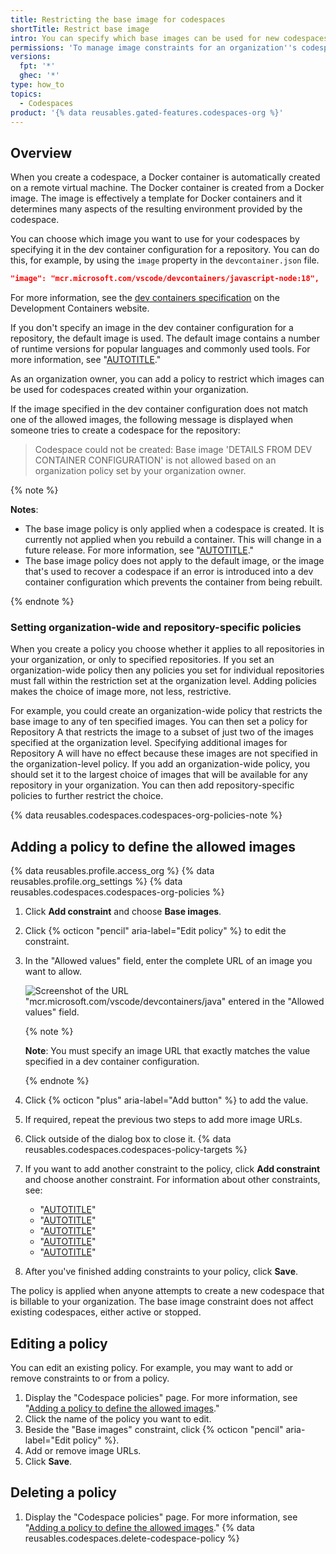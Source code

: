 ```yaml
---
title: Restricting the base image for codespaces
shortTitle: Restrict base image
intro: You can specify which base images can be used for new codespaces created within your organization.
permissions: 'To manage image constraints for an organization''s codespaces, you must be an owner of the organization.'
versions:
  fpt: '*'
  ghec: '*'
type: how_to
topics:
  - Codespaces
product: '{% data reusables.gated-features.codespaces-org %}'
---
```


## Overview

When you create a codespace, a Docker container is automatically created on a remote virtual machine. The Docker container is created from a Docker image. The image is effectively a template for Docker containers and it determines many aspects of the resulting environment provided by the codespace.

You can choose which image you want to use for your codespaces by specifying it in the dev container configuration for a repository. You can do this, for example, by using the `image` property in the `devcontainer.json` file.

```json copy
"image": "mcr.microsoft.com/vscode/devcontainers/javascript-node:18",
```

For more information, see the [dev containers specification](https://containers.dev/implementors/json_reference/) on the Development Containers website.

If you don't specify an image in the dev container configuration for a repository, the default image is used. The default image contains a number of runtime versions for popular languages and commonly used tools. For more information, see "[AUTOTITLE](/codespaces/setting-up-your-project-for-codespaces/adding-a-dev-container-configuration/introduction-to-dev-containers#using-the-default-dev-container-configuration)."

As an organization owner, you can add a policy to restrict which images can be used for codespaces created within your organization.

If the image specified in the dev container configuration does not match one of the allowed images, the following message is displayed when someone tries to create a codespace for the repository:

> Codespace could not be created: Base image 'DETAILS FROM DEV CONTAINER CONFIGURATION' is not allowed based on an organization policy set by your organization owner.

{% note %}

**Notes**:
- The base image policy is only applied when a codespace is created. It is currently not applied when you rebuild a container. This will change in a future release. For more information, see "[AUTOTITLE](/codespaces/getting-started/the-codespace-lifecycle#rebuilding-a-codespace)."
- The base image policy does not apply to the default image, or the image that's used to recover a codespace if an error is introduced into a dev container configuration which prevents the container from being rebuilt.

{% endnote %}

### Setting organization-wide and repository-specific policies

When you create a policy you choose whether it applies to all repositories in your organization, or only to specified repositories. If you set an organization-wide policy then any policies you set for individual repositories must fall within the restriction set at the organization level. Adding policies makes the choice of image more, not less, restrictive.

For example, you could create an organization-wide policy that restricts the base image to any of ten specified images. You can then set a policy for Repository A that restricts the image to a subset of just two of the images specified at the organization level. Specifying additional images for Repository A will have no effect because these images are not specified in the organization-level policy. If you add an organization-wide policy, you should set it to the largest choice of images that will be available for any repository in your organization. You can then add repository-specific policies to further restrict the choice.

{% data reusables.codespaces.codespaces-org-policies-note %}

## Adding a policy to define the allowed images

{% data reusables.profile.access_org %}
{% data reusables.profile.org_settings %}
{% data reusables.codespaces.codespaces-org-policies %}
1. Click **Add constraint** and choose **Base images**.
1. Click {% octicon "pencil" aria-label="Edit policy" %} to edit the constraint.
1. In the "Allowed values" field, enter the complete URL of an image you want to allow.

   ![Screenshot of the URL "mcr.microsoft.com/vscode/devcontainers/java" entered in the "Allowed values" field.](/assets/images/help/codespaces/image-allowed-values.png)

   {% note %}

   **Note**: You must specify an image URL that exactly matches the value specified in a dev container configuration.

   {% endnote %}

1. Click {% octicon "plus" aria-label="Add button" %} to add the value.
1. If required, repeat the previous two steps to add more image URLs.
1. Click outside of the dialog box to close it.
{% data reusables.codespaces.codespaces-policy-targets %}
1. If you want to add another constraint to the policy, click **Add constraint** and choose another constraint. For information about other constraints, see:
   - "[AUTOTITLE](/codespaces/managing-codespaces-for-your-organization/restricting-access-to-machine-types)"
   - "[AUTOTITLE](/codespaces/managing-codespaces-for-your-organization/restricting-the-number-of-organization-billed-codespaces-a-user-can-create)"
   - "[AUTOTITLE](/codespaces/managing-codespaces-for-your-organization/restricting-the-visibility-of-forwarded-ports)"
   - "[AUTOTITLE](/codespaces/managing-codespaces-for-your-organization/restricting-the-idle-timeout-period)"
   - "[AUTOTITLE](/codespaces/managing-codespaces-for-your-organization/restricting-the-retention-period-for-codespaces)"

1. After you've finished adding constraints to your policy, click **Save**.

The policy is applied when anyone attempts to create a new codespace that is billable to your organization. The base image constraint does not affect existing codespaces, either active or stopped.

## Editing a policy

You can edit an existing policy. For example, you may want to add or remove constraints to or from a policy.

1. Display the "Codespace policies" page. For more information, see "[Adding a policy to define the allowed images](#adding-a-policy-to-define-the-allowed-images)."
1. Click the name of the policy you want to edit.
1. Beside the "Base images" constraint, click {% octicon "pencil" aria-label="Edit policy" %}.
1. Add or remove image URLs.
1. Click **Save**.

## Deleting a policy

1. Display the "Codespace policies" page. For more information, see "[Adding a policy to define the allowed images](#adding-a-policy-to-define-the-allowed-images)."
{% data reusables.codespaces.delete-codespace-policy %}
